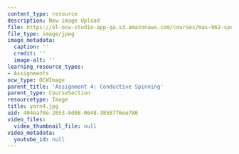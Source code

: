 ```yaml
---
content_type: resource
description: New image Upload
file: https://ol-ocw-studio-app-qa.s3.amazonaws.com/courses/mas-962-special-topics-new-textiles-spring-2010/404ea70e26538d08064838587f6ee780_yarn4.jpg
file_type: image/jpeg
image_metadata:
  caption: ''
  credit: ''
  image-alt: ''
learning_resource_types:
- Assignments
ocw_type: OCWImage
parent_title: 'Assignment 4: Conductive Spinning'
parent_type: CourseSection
resourcetype: Image
title: yarn4.jpg
uid: 404ea70e-2653-8d08-0648-38587f6ee780
video_files:
  video_thumbnail_file: null
video_metadata:
  youtube_id: null
---
```

